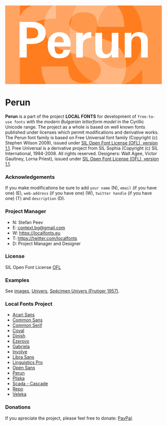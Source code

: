 ![Sample Image](/images/Perun_950x475_01.png)

# Perun
**Perun** is a part of the project **LOCAL FONTS** for development of <code>free-to-use fonts</code> with the *modern Bulgarian letterform model* in the Cyrillic Unicode range. The project as a whole is based on well known fonts published under licenses which permit modifications and derivative works.
The Perun font family is based on Free Universal font family (Copyright (c) Stephen Wilson 2009), issued under [SIL Open Font License (OFL), version 1.1](http://scripts.sil.org/ofl). Free Universal is a derivative project from SIL Sophia (Copyright (c) SIL International, 1994-2008. All rights reserved. Designers: Walt Agee, Victor Gaultney, Lorna Priest), issued under [SIL Open Font License (OFL), version 1.1](http://scripts.sil.org/ofl).

### Acknowledgements

If you make modifications be sure to add <code>your name</code> (N), <code>email</code> (if you have one) (E), <code>web-address</code> (if you have one) (W), <code>twitter handle</code> (if you have one) (T) and <code>description</code> (D).

### Project Manager

+ N: Stefan Peev
+ E: context.bg@gmail.com
+ W: https://localfonts.eu
+ T: https://twitter.com/localfonts
+ D: Project Manager and Designer

### License

SIL Open Font License [OFL](documentation/OFL.txt)

### Examples

See [images](/images/), [Univers](/images/Univers.md), [Spécimen Univers (Frutiger 1957)](https://github.com/StefanPeev/Perun/blob/master/images/Sp%C3%A9cimen%20Univers%20(Frutiger%201957).md).

### Local Fonts Project

+ [Acari Sans](https://github.com/StefanPeev/acari-sans/tree/local) 
+ [Common Sans](https://github.com/StefanPeev/Common-Sans)  
+ [Common Serif](https://github.com/StefanPeev/Common-Serif)  
+ [Coval](https://github.com/StefanPeev/coval)  
+ [Dinish](https://github.com/StefanPeev/dinish/tree/cyrillic)  
+ [Ezerovo](https://github.com/StefanPeev/Ezerovo)  
+ [Gabriela](https://github.com/StefanPeev/Gabriela)  
+ [Involve](https://github.com/StefanPeev/Involve)  
+ [Libra Sans](https://github.com/StefanPeev/Libra-Sans)  
+ [Linguistics Pro](https://github.com/StefanPeev/Linguistics-Pro)  
+ [Open Sans](https://github.com/StefanPeev/opensans/tree/local)  
+ [Perun](https://github.com/StefanPeev/Perun)  
+ [Pliska](https://github.com/StefanPeev/Pliska)  
+ [Scada - Cascade](https://github.com/StefanPeev/Scada-Cascade/tree/local)  
+ [Repo](https://github.com/StefanPeev/Repo)  
+ [Veleka](https://github.com/StefanPeev/Veleka)  

### Donations

If you apreciate the project, please feel free to donate: [PayPal](https://www.paypal.me/localfonts).

